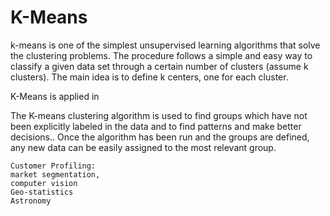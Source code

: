 # K-Means
k-means is one of the simplest unsupervised learning algorithms that solve the clustering problems. The procedure follows a simple and easy way to classify a given data set through a certain number of clusters (assume k clusters). The main idea is to define k centers, one for each cluster.

K-Means is applied in

The K-means clustering algorithm is used to find groups which have not been explicitly labeled in the data and to find patterns and make better decisions.. Once the algorithm has been run and the groups are defined, any new data can be easily assigned to the most relevant group.

    Customer Profiling:
    market segmentation,
    computer vision
    Geo-statistics
    Astronomy
    
 
